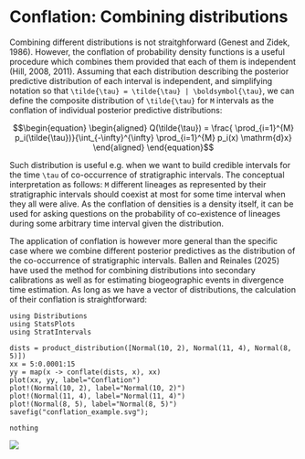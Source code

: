 # Conflation: Combining distributions

Combining different distributions is not straitghforward (Genest and Zidek, 1986). However, the conflation of probability density functions is a useful procedure which combines them provided that each of them is independent (Hill, 2008, 2011).  Assuming that each distribution describing the posterior predictive distribution of each interval is independent, and simplifying notation so that ``\tilde{\tau} = \tilde{\tau} | \boldsymbol{\tau}``, we can define the composite distribution of ``\tilde{\tau}`` for ``M`` intervals as the conflation of individual posterior predictive distributions:

```math
\begin{equation}
  \begin{aligned}
    Q(\tilde{\tau}) = \frac{ \prod_{i=1}^{M} p_i(\tilde{\tau})}{\int_{-\infty}^{\infty} \prod_{i=1}^{M} p_i(x) \mathrm{d}x}
  \end{aligned}
\end{equation}
```

Such distribution is useful e.g. when we want to build credible intervals for the time ``\tau`` of co-occurrence of stratigraphic intervals. The conceptual interpretation as follows: ``M`` different lineages as represented by their stratigraphic intervals should coexist at most for some time interval when they all were alive. As the conflation of densities is a density itself, it can be used for asking questions on the probability of co-existence of lineages during some arbitrary time interval given the distribution.

The application of conflation is however more general than the specific case where we combine different posterior predictives as the distribution of the co-occurrence of stratigraphic intervals.
Ballen and Reinales (2025) have used the method for combining distributions into secondary calibrations as well as for estimating biogeographic events in divergence time estimation. As long as we have a vector of distributions, the calculation of their conflation is straightforward:

```@repl
using Distributions
using StatsPlots
using StratIntervals

dists = product_distribution([Normal(10, 2), Normal(11, 4), Normal(8, 5)])
xx = 5:0.0001:15
yy = map(x -> conflate(dists, x), xx)
plot(xx, yy, label="Conflation")
plot!(Normal(10, 2), label="Normal(10, 2)")
plot!(Normal(11, 4), label="Normal(11, 4)")
plot!(Normal(8, 5), label="Normal(8, 5)")
savefig("conflation_example.svg");

nothing
```

![](conflation_example.svg)
